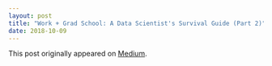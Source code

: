 ```yaml
---
layout: post
title: "Work + Grad School: A Data Scientist's Survival Guide (Part 2)"
date: 2018-10-09
---
```

This post originally appeared on [Medium](https://medium.com/@panderson555/work-grad-school-a-data-scientists-survival-guide-part-2-1efa7d79ca20).  

